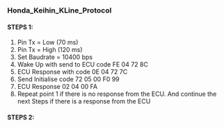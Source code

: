 ### Honda_Keihin_KLine_Protocol

#### STEPS 1:
1. Pin Tx = Low (70 ms)
2. Pin Tx = High (120 ms)
3. Set Baudrate = 10400 bps
4. Wake Up with send to ECU code FE 04 72 8C
5. ECU Response with code 0E 04 72 7C
6. Send Initialise code  72 05 00 F0 99 
7. ECU Response 02 04 00 FA
8. Repeat point 1 if there is no response from the ECU. And continue the next Steps if there is a response from the ECU

#### STEPS 2:



